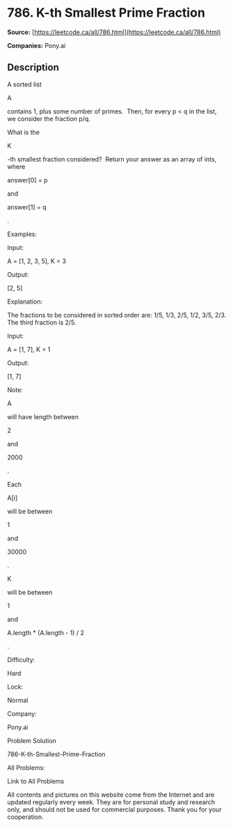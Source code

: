 # 786. K-th Smallest Prime Fraction

**Source:** [https://leetcode.ca/all/786.html](https://leetcode.ca/all/786.html)

**Companies:** Pony.ai

## Description

A sorted list

A

contains 1, plus some number of primes.  Then, for every p
        < q in the list, we consider the fraction p/q.

What is the

K

-th smallest fraction considered?  Return your answer as an
        array of ints, where

answer[0] = p

and

answer[1] = q

.

Examples:

Input:

A = [1, 2, 3, 5], K = 3

Output:

[2, 5]

Explanation:

The fractions to be considered in sorted order are:
1/5, 1/3, 2/5, 1/2, 3/5, 2/3.
The third fraction is 2/5.

Input:

A = [1, 7], K = 1

Output:

[1, 7]

Note:

A

will have length between

2

and

2000

.

Each

A[i]

will be between

1

and

30000

.

K

will be between

1

and

A.length * (A.length - 1) /
            2

.

Difficulty:

Hard

Lock:

Normal

Company:

Pony.ai

Problem Solution

786-K-th-Smallest-Prime-Fraction

All Problems:

Link to All Problems

All contents and pictures on this website come from the Internet and are updated regularly every week. They are for personal study and research only, and should not be used for commercial purposes. Thank you for your cooperation.


